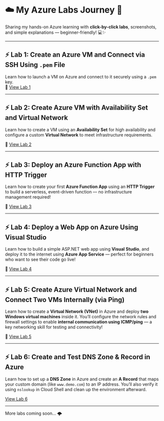 # ☁️ My Azure Labs Journey 🚀

Sharing my hands-on Azure learning with **click-by-click labs**, screenshots, and simple explanations — beginner-friendly! 💻✨

---

## ⚡ Lab 1: Create an Azure VM and Connect via SSH Using `.pem` File  
Learn how to launch a VM on Azure and connect to it securely using a `.pem` key.  
📂 [View Lab 1](./lab1-azure-vm-ssh/)

---

## ⚡ Lab 2: Create Azure VM with Availability Set and Virtual Network

Learn how to create a VM using an **Availability Set** for high availability and configure a custom **Virtual Network** to meet infrastructure requirements.

📁 [View Lab 2](./lab2-azure-vm-ha-lab/)

---

## ⚡ Lab 3: Deploy an Azure Function App with HTTP Trigger

Learn how to create your first **Azure Function App** using an **HTTP Trigger** to build a serverless, event-driven function — no infrastructure management required!

📁 [View Lab 3](./lab3-azure-function-app/)

---

## ⚡ Lab 4: Deploy a Web App on Azure Using Visual Studio

Learn how to build a simple ASP.NET web app using **Visual Studio**, and deploy it to the internet using **Azure App Service** — perfect for beginners who want to see their code go live!

📂 [View Lab 4](./lab4-azure-webapp-deployment/)

---

## ⚡ Lab 5: Create Azure Virtual Network and Connect Two VMs Internally (via Ping)

Learn how to create a **Virtual Network (VNet)** in Azure and deploy **two Windows virtual machines** inside it. You’ll configure the network rules and firewall settings to enable **internal communication using ICMP/ping** — a key networking skill for testing and connectivity!

📂 [View Lab 5](./lab5-vnet-internal-vm-connectivity/)

---

## ⚡ Lab 6: Create and Test DNS Zone & Record in Azure

Learn how to set up a **DNS Zone** in Azure and create an **A Record** that maps your custom domain (like `www.demo.com`) to an IP address. You’ll also verify it using `nslookup` in Cloud Shell and clean up the environment afterward.

[View Lab 6](./lab6-azure-dns-zone-and-records/)

---







More labs coming soon... 🌩️
